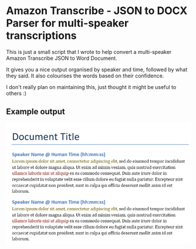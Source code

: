 # Amazon Transcribe - JSON to DOCX Parser for multi-speaker transcriptions

This is just a small script that I wrote to help convert a multi-speaker Amazon Transcribe JSON to Word Document.

It gives you a nice output organised by speaker and time, followed by what they said. It also colourises the words based on their confidence.

I don't really plan on maintaining this, just thought it might be useful to others :)


## Example output

![](example.png)
